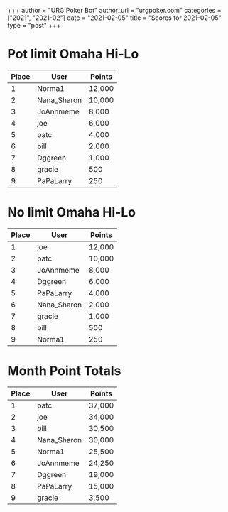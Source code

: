+++
author = "URG Poker Bot"
author_url = "urgpoker.com"
categories = ["2021", "2021-02"]
date = "2021-02-05"
title = "Scores for 2021-02-05"
type = "post"
+++
# Pot limit Omaha Hi-Lo

| Place | User | Points |
|-------|------|--------|
| 1 | Norma1 | 12,000 |
| 2 | Nana_Sharon | 10,000 |
| 3 | JoAnnmeme | 8,000 |
| 4 | joe | 6,000 |
| 5 | patc | 4,000 |
| 6 | bill | 2,000 |
| 7 | Dggreen | 1,000 |
| 8 | gracie | 500 |
| 9 | PaPaLarry | 250 |

# No limit Omaha Hi-Lo

| Place | User | Points |
|-------|------|--------|
| 1 | joe | 12,000 |
| 2 | patc | 10,000 |
| 3 | JoAnnmeme | 8,000 |
| 4 | Dggreen | 6,000 |
| 5 | PaPaLarry | 4,000 |
| 6 | Nana_Sharon | 2,000 |
| 7 | gracie | 1,000 |
| 8 | bill | 500 |
| 9 | Norma1 | 250 |

# Month Point Totals

| Place | User | Points |
|-------|------|--------|
| 1 | patc | 37,000 |
| 2 | joe | 34,000 |
| 3 | bill | 30,500 |
| 4 | Nana_Sharon | 30,000 |
| 5 | Norma1 | 25,500 |
| 6 | JoAnnmeme | 24,250 |
| 7 | Dggreen | 19,000 |
| 8 | PaPaLarry | 15,000 |
| 9 | gracie | 3,500 |
